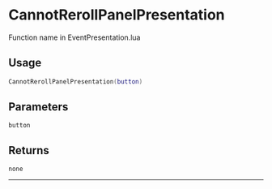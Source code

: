 # CannotRerollPanelPresentation
Function name in EventPresentation.lua
## Usage
```lua
CannotRerollPanelPresentation(button)
```
## Parameters
`button`
## Returns
`none`

---